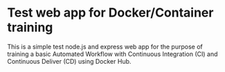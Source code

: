 # Test web app for Docker/Container training

This is a simple test node.js and express web app for the purpose of training a basic Automated Workflow with Continuous Integration (CI) and Continuous Deliver (CD) using Docker Hub.
